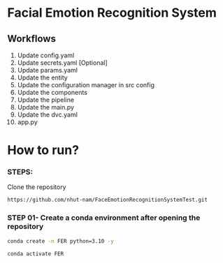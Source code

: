 # Facial Emotion Recognition System

## Workflows

1. Update config.yaml
2. Update secrets.yaml [Optional]
3. Update params.yaml
4. Update the entity
5. Update the configuration manager in src config
6. Update the components
7. Update the pipeline 
8. Update the main.py
9. Update the dvc.yaml
10. app.py

# How to run?
### STEPS:

Clone the repository

```bash
https://github.com/nhut-nam/FaceEmotionRecognitionSystemTest.git
```
### STEP 01- Create a conda environment after opening the repository

```bash
conda create -n FER python=3.10 -y
```

```bash
conda activate FER
```